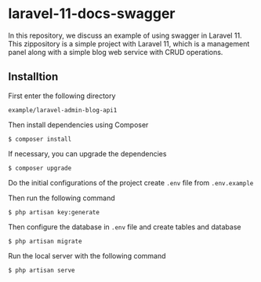 # laravel-11-docs-swagger

In this repository, we discuss an example of using swagger in Laravel 11. This zippository is a simple project with Laravel 11, which is a management panel along with a simple blog web service with CRUD operations.

## Installtion

First enter the following directory

`example/laravel-admin-blog-api1`

Then install dependencies using Composer

```shell
$ composer install
```

If necessary, you can upgrade the dependencies

```shell
$ composer upgrade
```

Do the initial configurations of the project
create `.env` file from `.env.example`

Then run the following command

```shell
$ php artisan key:generate
```

Then configure the database in `.env` file and create tables and database

```shell
$ php artisan migrate
```

Run the local server with the following command

```shell
$ php artisan serve
```